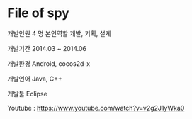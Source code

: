 # File of spy

개발인원
4 명
본인역할
개발, 기획, 설계

개발기간
2014.03
~ 2014.06

개발환경
Android, cocos2d-x

개발언어
Java, C++

개발툴
Eclipse

Youtube : https://www.youtube.com/watch?v=v2g2J1yWka0
